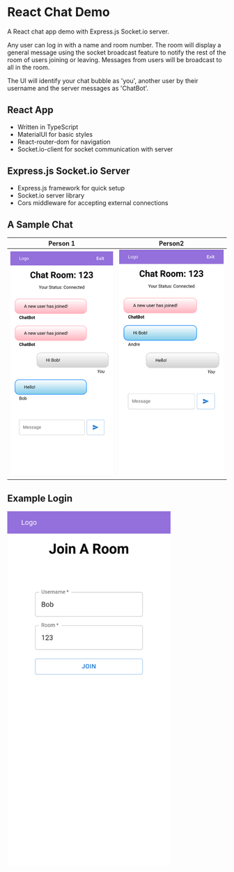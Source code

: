 # React Chat Demo

A React chat app demo with Express.js Socket.io server.

Any user can log in with a name and room number. The room will display a general message using the socket broadcast feature to notify the rest of the room of users joining or leaving. Messages from users will be broadcast to all in the room.

The UI will identify your chat bubble as 'you', another user by their username and the server messages as 'ChatBot'.

## React App

- Written in TypeScript
- MaterialUI for basic styles
- React-router-dom for navigation
- Socket.io-client for socket communication with server

## Express.js Socket.io Server

- Express.js framework for quick setup
- Socket.io server library
- Cors middleware for accepting external connections

## A Sample Chat

| Person 1                                 | Person2                                  |
| ---------------------------------------- | ---------------------------------------- |
| <img width="375" src="docs/Chat1.png" /> | <img width="375" src="docs/Chat2.png" /> |

## Example Login

<img width="375" src="docs/Login.png" />
